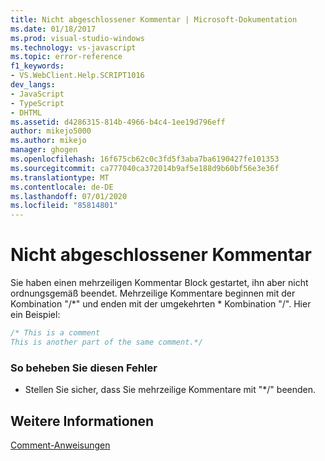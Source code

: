 ```yaml
---
title: Nicht abgeschlossener Kommentar | Microsoft-Dokumentation
ms.date: 01/18/2017
ms.prod: visual-studio-windows
ms.technology: vs-javascript
ms.topic: error-reference
f1_keywords:
- VS.WebClient.Help.SCRIPT1016
dev_langs:
- JavaScript
- TypeScript
- DHTML
ms.assetid: d4286315-814b-4966-b4c4-1ee19d796eff
author: mikejo5000
ms.author: mikejo
manager: ghogen
ms.openlocfilehash: 16f675cb62c0c3fd5f3aba7ba6190427fe101353
ms.sourcegitcommit: ca777040ca372014b9af5e188d9b60bf56e3e36f
ms.translationtype: MT
ms.contentlocale: de-DE
ms.lasthandoff: 07/01/2020
ms.locfileid: "85814801"
---
```

# <a name="unterminated-comment"></a>Nicht abgeschlossener Kommentar
Sie haben einen mehrzeiligen Kommentar Block gestartet, ihn aber nicht ordnungsgemäß beendet. Mehrzeilige Kommentare beginnen mit der Kombination "/*" und enden mit der umgekehrten \* Kombination "/". Hier ein Beispiel:  
  
```JavaScript  
/* This is a comment  
This is another part of the same comment.*/  
```  
  
### <a name="to-correct-this-error"></a>So beheben Sie diesen Fehler  
  
- Stellen Sie sicher, dass Sie mehrzeilige Kommentare mit "*/" beenden.  
  
## <a name="see-also"></a>Weitere Informationen  
 [Comment-Anweisungen](../../javascript/reference/comment-statements-javascript.md)